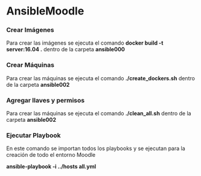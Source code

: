 # AnsibleMoodle

### Crear Imágenes
Para crear las imágenes se ejecuta el comando **docker build -t server:16.04 .** dentro de la carpeta **ansible000** 

### Crear Máquinas
Para crear las máquinas se ejecuta el comando **./create_dockers.sh** dentro de la carpeta **ansible002**

### Agregar llaves y permisos
Para crear las máquinas se ejecuta el comando **./clean_all.sh** dentro de la carpeta **ansible002**

### Ejecutar Playbook
En este comando se importan todos los playbooks y se ejecutan para la creación de todo el entorno Moodle

**ansible-playbook -i ../hosts all.yml**

